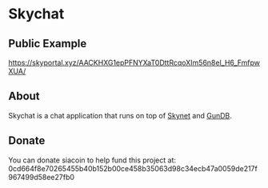 # Skychat

## Public Example

https://skyportal.xyz/AACKHXG1epPFNYXaT0DttRcqoXIm56n8el_H6_FmfpwXUA/

## About

Skychat is a chat application that runs on top of [Skynet](https://github.com/NebulousLabs/skynet-webportal) and [GunDB](https://gun.eco/).

## Donate 
You can donate siacoin to help fund this project at: 0cd664f8e70265455b40b152b00ce458b35063d98c34ecb47a0059de217f967499d58ee27fb0
